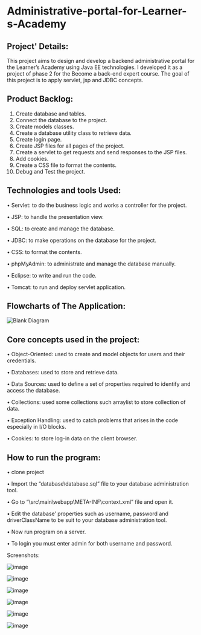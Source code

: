 # Administrative-portal-for-Learner-s-Academy
## Project' Details:
This project aims to design and develop a backend administrative portal for the Learner’s Academy using Java EE technologies. I developed it as a project of phase 2 for the Become a back-end expert course.
The goal of this project is to apply servlet, jsp and JDBC concepts.

## Product Backlog:
1.	Create database and tables.
2.	Connect the database to the project.
3.	Create models classes.
4.	Create  a database utility class to retrieve data.
5.	Create login page.
6.	Create JSP files for all pages of the project.
7.	Create a servlet to get requests and send responses to the JSP files.
8.	Add cookies.
9.	Create a CSS file to format the contents.
10.	Debug and Test the project.

## Technologies and tools Used:
•	Servlet: to do the business logic and works a controller for the project. 

•	JSP: to handle the presentation view.

•	SQL: to create and manage the database.

•	JDBC: to make operations on the database for the project.

•	CSS: to format the contents.

•	phpMyAdmin: to administrate and manage the database manually.

•	Eclipse: to write and run the code.

•	Tomcat: to run and deploy servlet application.

## Flowcharts of The Application:

![Blank Diagram](https://user-images.githubusercontent.com/64940728/120771636-182e8e00-c528-11eb-92bb-f5856138c93f.png)


## Core concepts used in the project:
•	Object-Oriented: used to create and model objects for users and their credentials.

•	Databases: used to store and retrieve data.

•	Data Sources: used to define a set of properties required to identify and access the database.

•	Collections: used some collections such arraylist to store collection of data. 

•	Exception Handling: used to catch problems that arises in the code especially in I/O blocks.

•	Cookies: to store log-in data on the client browser. 


## How to run the program:
•	clone project

•	Import the “database\database.sql” file to your database administration tool.

•	Go to “\src\main\webapp\META-INF\context.xml” file and open it.

•	Edit the database’ properties such as username, password and driverClassName to be suit to your database administration tool.

•	Now run program on a server.

•	To login you must enter admin for both username and password.

Screenshots:

![image](https://user-images.githubusercontent.com/64940728/120771774-47dd9600-c528-11eb-86c8-ee8a1b133a23.png)

![image](https://user-images.githubusercontent.com/64940728/120771806-4e6c0d80-c528-11eb-97bb-8abe14d8560c.png)

![image](https://user-images.githubusercontent.com/64940728/120771819-51ff9480-c528-11eb-98fe-39b7767b8de6.png)

![image](https://user-images.githubusercontent.com/64940728/120771833-54fa8500-c528-11eb-9291-2ab6c81528f3.png)

![image](https://user-images.githubusercontent.com/64940728/120771849-588e0c00-c528-11eb-89d0-fbc960d1562e.png)

![image](https://user-images.githubusercontent.com/64940728/120771867-5c219300-c528-11eb-8aed-e8d137640817.png)


